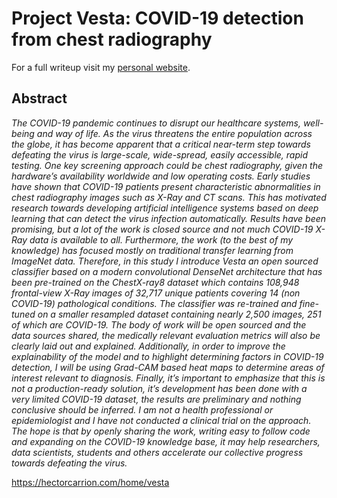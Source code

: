 # Project Vesta: COVID-19 detection from chest radiography

For a full writeup visit my [personal website](https://hectorcarrion.com/home/vesta).

## Abstract

*The COVID-19 pandemic continues to disrupt our healthcare systems, well-being and way of life. As the virus threatens the entire population across the globe, it has become apparent that a critical near-term step towards defeating the virus is large-scale, wide-spread, easily accessible, rapid testing. One key screening approach could be chest radiography, given the hardware’s availability worldwide and low operating costs. Early studies have shown that COVID-19 patients present characteristic abnormalities in chest radiography images such as X-Ray and CT scans. This has motivated research towards developing artificial intelligence systems based on deep learning that can detect the virus infection automatically. Results have been promising, but a lot of the work is closed source and not much COVID-19 X-Ray data is available to all. Furthermore, the work (to the best of my knowledge) has focused mostly on traditional transfer learning from ImageNet data. Therefore, in this study I introduce Vesta an open sourced classifier based on a modern convolutional DenseNet architecture that has been pre-trained on the ChestX-ray8 dataset which contains 108,948 frontal-view X-Ray images of 32,717 unique patients covering 14 (non COVID-19) pathological conditions. The classifier was re-trained and fine-tuned on a smaller resampled dataset containing nearly 2,500 images, 251 of which are COVID-19. The body of work will be open sourced and the data sources shared, the medically relevant evaluation metrics will also be clearly laid out and explained. Additionally, in order to improve the explainability of the model and to highlight determining factors in COVID-19 detection, I will be using Grad-CAM based heat maps to determine areas of interest relevant to diagnosis. Finally, it’s important to emphasize that this is not a production-ready solution, it’s development has been done with a very limited COVID-19 dataset, the results are preliminary and nothing conclusive should be inferred. I am not a health professional or epidemiologist and I have not conducted a clinical trial on the approach. The hope is that by openly sharing the work, writing easy to follow code and expanding on the COVID-19 knowledge base, it may help researchers, data scientists, students and others accelerate our collective progress towards defeating the virus.*

https://hectorcarrion.com/home/vesta

